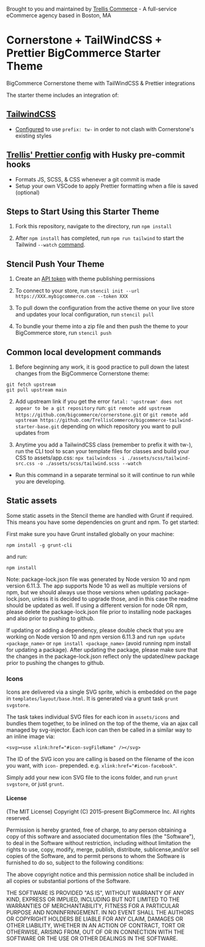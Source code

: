 Brought to you and maintained by [Trellis Commerce](https://trellis.co/) - A full-service eCommerce agency based in Boston, MA

# Cornerstone + TailWindCSS + Prettier BigCommerce Starter Theme

BigCommerce Cornerstone theme with TailWindCSS &amp; Prettier integrations

The starter theme includes an integration of:

## [TailwindCSS](https://tailwindcss.com/)

- [Configured](https://markustripp.medium.com/extend-shopify-dawn-theme-with-a-custom-tailwind-css-carousel-section-e3efe3ecf18e) to use `prefix: tw-` in order to not clash with Cornerstone's existing styles

## [Trellis' Prettier config](https://www.npmjs.com/package/@trelliscommerce/prettier-config) with Husky pre-commit hooks

- Formats JS, SCSS, & CSS whenever a git commit is made
- Setup your own VSCode to apply Prettier formatting when a file is saved (optional)

## Steps to Start Using this Starter Theme

1. Fork this repository, navigate to the directory, run `npm install`

2. After `npm install` has completed, run `npm run tailwind` to start the Tailwind `--watch` [command](https://tailwindcss.com/docs/installation).

## Stencil Push Your Theme

1. Create an [API token](https://developer.bigcommerce.com/stencil-docs/ZG9jOjIyMDcwMQ-live-previewing-a-theme) with theme publishing permissions

2. To connect to your store, run `stencil init --url https://XXX.mybigcommerce.com --token XXX`

3. To pull down the configuration from the active theme on your live store and updates your local configuration, run `stencil pull`

4. To bundle your theme into a zip file and then push the theme to your BigCommerce store, run `stencil push`

## Common local development commands

1. Before beginning any work, it is good practice to pull down the latest changes from the BigCommerce Cornerstone theme:

```
git fetch upstream
git pull upstream main
```

2. Add upstream link if you get the error `fatal: 'upstream' does not appear to be a git repository` run: `git remote add upstream https://github.com/bigcommerce/cornerstone.git` or `git remote add upstream https://github.com/TrellisCommerce/bigcommerce-tailwind-starter-base.git` depending on which repository you want to pull updates from

3. Anytime you add a TailwindCSS class (remember to prefix it with tw-), run the CLI tool to scan your template files for classes and build your CSS to assets/app.css:
   `npx tailwindcss -i ./assets/scss/tailwind-src.css -o ./assets/scss/tailwind.scss --watch`

- Run this command in a separate terminal so it will continue to run while you are developing.

## Static assets

Some static assets in the Stencil theme are handled with Grunt if required. This
means you have some dependencies on grunt and npm. To get started:

First make sure you have Grunt installed globally on your machine:

```
npm install -g grunt-cli
```

and run:

```
npm install
```

Note: package-lock.json file was generated by Node version 10 and npm version 6.11.3. The app supports Node 10 as well as multiple versions of npm, but we should always use those versions when updating package-lock.json, unless it is decided to upgrade those, and in this case the readme should be updated as well. If using a different version for node OR npm, please delete the package-lock.json file prior to installing node packages and also prior to pushing to github.

If updating or adding a dependency, please double check that you are working on Node version 10 and npm version 6.11.3 and run `npm update <package_name>` or `npm install <package_name>` (avoid running npm install for updating a package). After updating the package, please make sure that the changes in the package-lock.json reflect only the updated/new package prior to pushing the changes to github.

### Icons

Icons are delivered via a single SVG sprite, which is embedded on the page in
`templates/layout/base.html`. It is generated via a grunt task `grunt svgstore`.

The task takes individual SVG files for each icon in `assets/icons` and bundles
them together, to be inlined on the top of the theme, via an ajax call managed
by svg-injector. Each icon can then be called in a similar way to an inline image via:

```
<svg><use xlink:href="#icon-svgFileName" /></svg>
```

The ID of the SVG icon you are calling is based on the filename of the icon you want,
with `icon-` prepended. e.g. `xlink:href="#icon-facebook"`.

Simply add your new icon SVG file to the icons folder, and run `grunt svgstore`,
or just `grunt`.

#### License

(The MIT License)
Copyright (C) 2015-present BigCommerce Inc.
All rights reserved.

Permission is hereby granted, free of charge, to any person obtaining a copy of this software and associated documentation files (the "Software"), to deal in the Software without restriction, including without limitation the rights to use, copy, modify, merge, publish, distribute, sublicense,and/or sell copies of the Software, and to permit persons to whom the Software is furnished to do so, subject to the following conditions:

The above copyright notice and this permission notice shall be included in all copies or substantial portions of the Software.

THE SOFTWARE IS PROVIDED "AS IS", WITHOUT WARRANTY OF ANY KIND, EXPRESS OR IMPLIED, INCLUDING BUT NOT LIMITED TO THE WARRANTIES OF MERCHANTABILITY, FITNESS FOR A PARTICULAR PURPOSE AND NONINFRINGEMENT. IN NO EVENT SHALL THE AUTHORS OR COPYRIGHT HOLDERS BE LIABLE FOR ANY CLAIM, DAMAGES OR OTHER LIABILITY, WHETHER IN AN ACTION OF CONTRACT, TORT OR OTHERWISE, ARISING FROM, OUT OF OR IN CONNECTION WITH THE SOFTWARE OR THE USE OR OTHER DEALINGS IN THE SOFTWARE.

